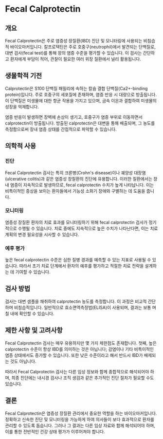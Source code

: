 

# Fecal Calprotectin

## 개요
Fecal Calprotectin은 주로 염증성 장질환(IBD) 진단 및 모니터링에 사용되는 비침습적 바이오마커입니다. 칼프로텍틴은 주로 호중구(neutrophil)에서 발견되는 단백질로, 대변 검사(fecal test)를 통해 장의 염증 수준을 평가할 수 있습니다. 이 검사는 간단하고 환자에게 부담이 적어, 관찰이 필요한 여러 위장 질환에서 널리 활용됩니다.

## 생물학적 기전
Calprotectin은 S100 단백질 패밀리에 속하는 칼슘 결합 단백질(Ca2+-binding protein)입니다. 주로 호중구의 세포질에 존재하며, 염증 반응 시 대량으로 방출됩니다. 이 단백질은 미생물에 대한 항균 작용을 가지고 있으며, 금속 이온과 결합하여 미생물의 성장을 억제합니다.

염증 반응이 발생하면 장벽에 손상이 생기고, 호중구가 염증 부위로 이동하면서 calprotectin이 방출됩니다. 방출된 calprotectin은 대변을 통해 배출되며, 그 농도를 측정함으로써 장내 염증 상태를 간접적으로 파악할 수 있습니다.

## 의학적 사용
### 진단
Fecal Calprotectin 검사는 특히 크론병(Crohn's disease)이나 궤양성 대장염(ulcerative colitis)과 같은 염증성 장질환의 진단에 유용합니다. 이러한 질환에서는 장내 염증이 지속적으로 발생하므로, fecal calprotectin 수치가 높게 나타납니다. 이는 비특이적인 증상을 보이는 환자들에서 기능성 소화기 장애와 구별하는 데 도움을 줍니다.

### 모니터링
염증성 장질환 환자의 치료 효과를 모니터링하기 위해 fecal calprotectin 검사가 정기적으로 수행될 수 있습니다. 치료 중에도 지속적으로 높은 수치가 나타난다면, 이는 치료 계획의 변경 필요성을 시사할 수 있습니다.

### 예후 평가
높은 fecal calprotectin 수준은 심한 질병 경과를 예측할 수 있는 지표로 사용될 수 있습니다. 따라서 초기 치료 단계에서 환자의 예후를 평가하고 적절한 치료 전략을 설계하는 데 기여할 수 있습니다.

## 검사 방법
검사는 대변 샘플을 채취하여 calprotectin 농도를 측정합니다. 이 과정은 비교적 간단하며 비침습적입니다. 일반적으로 효소면역측정법(ELISA)이 사용되며, 결과는 보통 며칠 내에 확인할 수 있습니다.

## 제한 사항 및 고려사항
Fecal Calprotectin 검사는 매우 유용하지만 몇 가지 제한점도 존재합니다. 첫째, 높은 calprotectin 수준이 항상 IBD를 의미하는 것은 아닙니다; 감염이나 기타 비특이적인 염증 상태에서도 증가할 수 있습니다. 또한 낮은 수준이라고 해서 반드시 IBD가 배제되는 것도 아닙니다.

따라서 Fecal Calprotectin 검사는 다른 임상 정보와 함께 종합적으로 해석되어야 하며, 최종 진단에는 내시경 검사나 조직 생검과 같은 추가적인 진단 절차가 필요할 수도 있습니다.

## 결론
Fecal Calprotectin은 염증성 장질환 관리에서 중요한 역할을 하는 바이오마커입니다. 정확하고 신속한 진단 및 모니터링을 가능하게 하여 의사들이 보다 효과적으로 환자를 관리할 수 있도록 돕습니다. 그러나 그 결과는 다른 임상 자료와 함께 해석되어야 하며, 이를 통한 전반적인 건강 상태 평가가 이루어져야 합니다.
